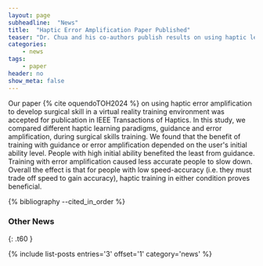 ```yaml
---
layout: page
subheadline:  "News"
title:  "Haptic Error Amplification Paper Published"
teaser: "Dr. Chua and his co-authors publish results on using haptic learning via error amplification."
categories:
    - news
tags:
    - paper
header: no
show_meta: false
---
```


Our paper {% cite oquendoTOH2024 %} on using haptic error amplification to develop surgical skill in a virtual reality training environment was accepted for publication in IEEE Transactions of Haptics. In this study, we compared different haptic learning paradigms, guidance and error amplification, during surgical skills training. We found that the benefit of training with guidance or error amplification depended on the user's initial ability level. People with high initial ability benefited the least from guidance. Training with error amplification caused less accurate people to slow down. Overall the effect is that for people with low speed-accuracy (i.e. they must trade off speed to gain accuracy), haptic training in either condition proves beneficial.
 
{% bibliography --cited_in_order %}

### Other News
{: .t60 }

{% include list-posts entries='3' offset='1' category='news' %}

